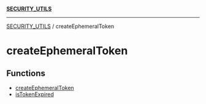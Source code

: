 [**SECURITY_UTILS**](../README.md)

***

[SECURITY_UTILS](../README.md) / createEphemeralToken

# createEphemeralToken

## Functions

- [createEphemeralToken](functions/createEphemeralToken.md)
- [isTokenExpired](functions/isTokenExpired.md)
